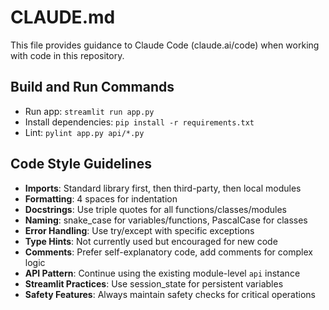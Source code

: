 # CLAUDE.md

This file provides guidance to Claude Code (claude.ai/code) when working with code in this repository.

## Build and Run Commands
- Run app: `streamlit run app.py`
- Install dependencies: `pip install -r requirements.txt` 
- Lint: `pylint app.py api/*.py`

## Code Style Guidelines
- **Imports**: Standard library first, then third-party, then local modules
- **Formatting**: 4 spaces for indentation
- **Docstrings**: Use triple quotes for all functions/classes/modules
- **Naming**: snake_case for variables/functions, PascalCase for classes
- **Error Handling**: Use try/except with specific exceptions
- **Type Hints**: Not currently used but encouraged for new code
- **Comments**: Prefer self-explanatory code, add comments for complex logic
- **API Pattern**: Continue using the existing module-level `api` instance
- **Streamlit Practices**: Use session_state for persistent variables
- **Safety Features**: Always maintain safety checks for critical operations